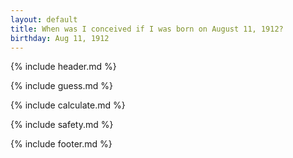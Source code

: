 ```yaml
---
layout: default
title: When was I conceived if I was born on August 11, 1912?
birthday: Aug 11, 1912
---
```


{% include header.md %}

{% include guess.md %}

{% include calculate.md %}

{% include safety.md %}

{% include footer.md %}



